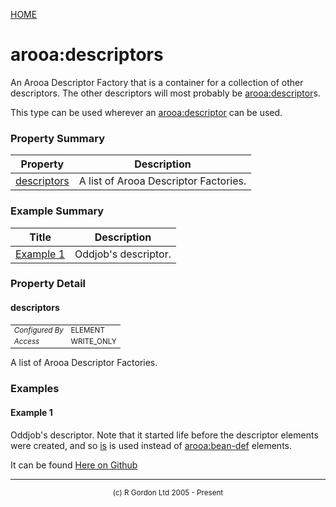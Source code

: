 [HOME](../../../../README.md)
# arooa:descriptors

An Arooa Descriptor Factory that is a container
for a collection of other descriptors. The other descriptors will
most probably be [arooa:descriptor](../../../../org/oddjob/arooa/deploy/ArooaDescriptorBean.md)s.


This type can be used wherever an [arooa:descriptor](../../../../org/oddjob/arooa/deploy/ArooaDescriptorBean.md) can
be used.

### Property Summary

| Property | Description |
| -------- | ----------- |
| [descriptors](#propertydescriptors) | A list of Arooa Descriptor Factories. | 


### Example Summary

| Title | Description |
| ----- | ----------- |
| [Example 1](#example1) | Oddjob's descriptor. |


### Property Detail
#### descriptors <a name="propertydescriptors"></a>

<table style='font-size:smaller'>
      <tr><td><i>Configured By</i></td><td>ELEMENT</td></tr>
      <tr><td><i>Access</i></td><td>WRITE_ONLY</td></tr>
</table>

A list of Arooa Descriptor Factories.


### Examples
#### Example 1 <a name="example1"></a>

Oddjob's descriptor. Note that it started life before the descriptor
elements were created, and so [is](../../../../org/oddjob/arooa/types/IsType.md) is used instead of
[arooa:bean-def](../../../../org/oddjob/arooa/deploy/BeanDefinitionBean.md) elements.


It can be found <a href="https://github.com/robjg/oddjob/blob/master/src/main/resources/META-INF/arooa.xml">Here on Github</a>




-----------------------

<div style='font-size: smaller; text-align: center;'>(c) R Gordon Ltd 2005 - Present</div>
